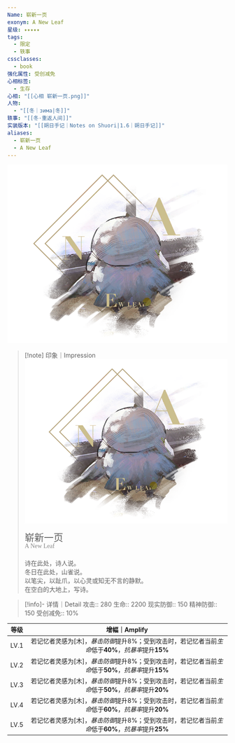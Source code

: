 ```yaml
---
Name: 崭新一页
exonym: A New Leaf
星级: ✦✦✦✦✦
tags:
  - 限定
  - 轶事
cssclasses:
  - book
强化属性: 受创减免
心相标签:
  - 生存
心相: "[[心相 崭新一页.png]]"
人物:
  - "[[冬｜зима|冬]]"
轶事: "[[冬·重返人间]]"
实装版本: "[[朔日手记｜Notes on Shuori|1.6｜朔日手记]]"
aliases:
  - 崭新一页
  - A New Leaf
---
```

![cover](assets/崭新一页｜A%20New%20Leaf.assets/心相%20崭新一页.png)

> [!note] 印象｜Impression
> ![心相 崭新一页|inlL|300](assets/崭新一页｜A%20New%20Leaf.assets/心相%20崭新一页.png)
> <p style="font-family: '家族宋', sans-serif; font-size: 22px; line-height: 0.75; text-indent: 0;">崭新一页<br><span style="font-family: serif; font-size: 14px; color: #888888;">A New Leaf</span></p>
> 
> 诗在此处，诗人说。  
> 冬日在此处，山雀说。  
> 以笔尖，以趾爪，以心灵或知无不言的静默。  
> 在空白的大地上，写诗。

> [!info]- 详情｜Detail
> 攻击:: 280
> 生命:: 2200
> 现实防御:: 150
> 精神防御:: 150
> 受创减免:: 10%

| 等级 |                        增幅｜Amplify                         |
| :--: | :----------------------------------------------------------: |
| LV.1 | 若记忆者灵感为[木]，*暴击防御*提升8%；受到攻击时，若记忆者当前*生命*低于**40%**，*抗暴率*提升**15%** |
| LV.2 | 若记忆者灵感为[木]，*暴击防御*提升8%；受到攻击时，若记忆者当前*生命*低于**50%**，*抗暴率*提升**15%** |
| LV.3 | 若记忆者灵感为[木]，*暴击防御*提升8%；受到攻击时，若记忆者当前*生命*低于**50%**，*抗暴率*提升**20%** |
| LV.4 | 若记忆者灵感为[木]，*暴击防御*提升8%；受到攻击时，若记忆者当前*生命*低于**60%**，*抗暴率*提升**20%** |
| LV.5 | 若记忆者灵感为[木]，*暴击防御*提升8%；受到攻击时，若记忆者当前*生命*低于**60%**，*抗暴率*提升**25%** |
